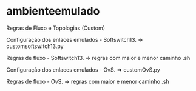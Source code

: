 ambienteemulado
===============

Regras de Fluxo e Topologias (Custom)


Configuração dos enlaces emulados - Softswitch13.
=> customsoftswitch13.py

Regras de fluxo - Softswitch13.
=> regras com maior e menor caminho .sh

Configuração dos enlaces emulados - OvS.
=> customOvS.py

Regras de fluxo - OvS.
=> regras com maior e menor caminho .sh

